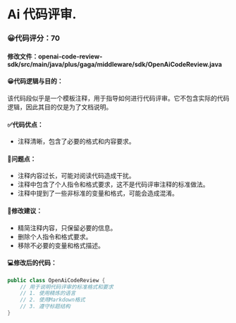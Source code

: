 # Ai 代码评审.
### 😀代码评分：70
#### 修改文件：openai-code-review-sdk/src/main/java/plus/gaga/middleware/sdk/OpenAiCodeReview.java
#### 😀代码逻辑与目的：
该代码段似乎是一个模板注释，用于指导如何进行代码评审。它不包含实际的代码逻辑，因此其目的仅是为了文档说明。

#### ✅代码优点：
- 注释清晰，包含了必要的格式和内容要求。

#### 🤔问题点：
- 注释内容过长，可能对阅读代码造成干扰。
- 注释中包含了个人指令和格式要求，这不是代码评审注释的标准做法。
- 注释中提到了一些非标准的变量和格式，可能会造成混淆。

#### 🎯修改建议：
- 精简注释内容，只保留必要的信息。
- 删除个人指令和格式要求。
- 移除不必要的变量和格式描述。

#### 💻修改后的代码：
```java
public class OpenAiCodeReview {
    // 用于说明代码评审的标准格式和要求
    // 1. 使用精炼的语言
    // 2. 使用Markdown格式
    // 3. 遵守标题结构
}
```